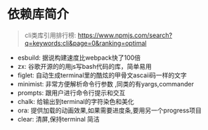 # 依赖库简介

> cli类库引用排行榜: <https://www.npmjs.com/search?q=keywords:cli&page=0&ranking=optimal>

- esbuild: 据说构建速度比webpack快了100倍
- zx: 谷歌开源的的用js写bash代码的库，简单易用
- figlet: 自动生成terminal里的酷炫的甲骨文ascaii码一样的文字
- minimist: 非常方便解析命令行参数 ,同类的有yargs,commander
- prompts: 跟用户进行命令行提示和交互
- chalk: 给输出到terminal的字符染色和美化
- ora: 提供加载的动画效果,如果需要进度条,要用另一个progress项目
- clear: 清屏,保持terminal 简洁
